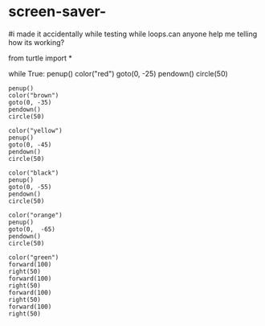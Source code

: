 # screen-saver-
#i made it accidentally while testing while loops.can anyone help me telling how its working?

from turtle import *

while True:
    penup()
    color("red")
    goto(0, -25)
    pendown()
    circle(50)

    penup()
    color("brown")
    goto(0, -35)
    pendown()
    circle(50)

    color("yellow")
    penup()
    goto(0, -45)
    pendown()
    circle(50)

    color("black")
    penup()
    goto(0, -55)
    pendown()
    circle(50)

    color("orange")
    penup()
    goto(0,  -65)
    pendown()
    circle(50)

    color("green")
    forward(100)
    right(50)
    forward(100)
    right(50)
    forward(100)
    right(50)
    forward(100)
    right(50)


